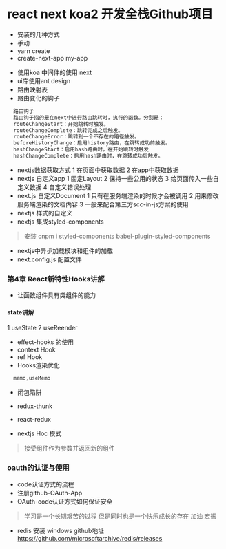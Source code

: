 # react next koa2 开发全栈Github项目
- 安装的几种方式
- 手动
- yarn create
- create-next-app my-app
+ 使用koa 中间件的使用 next
+ ui库使用ant design
+ 路由映射表
+ 路由变化的钩子
```javascript
  路由钩子
  路由钩子指的是在next中进行路由跳转时，执行的函数。分别是：
  routeChangeStart：开始跳转时触发。
  routeChangeComplete：跳转完成之后触发。
  routeChangeError：跳转到一个不存在的路径触发。
  beforeHistoryChange：启用history路由，在跳转成功前触发。
  hashChangeStart：启用hash路由时，在开始跳转时触发
  hashChangeComplete：启用hash路由时，在跳转成功后触发。
```
+ nextjs数据获取方式
1 在页面中获取数据
2 在app中获取数据
+ nextjs 自定义app
1 固定Layout 
2 保持一些公用的状态
3 给页面传入一些自定义数据
4 自定义错误处理
+ next.js 自定义Document
1 只有在服务端渲染的时候才会被调用
2 用来修改服务端渲染的文档内容
3 一般来配合第三方scc-in-js方案的使用
+ nextjs 样式的自定义
+ nextjs 集成styled-components
> 安装 cnpm i styled-components babel-plugin-styled-components
+ nextjs中异步加载模块和组件的加载
+ next.config.js 配置文件
### 第4章 React新特性Hooks讲解
+ 让函数组件具有类组件的能力
#### state讲解
1 useState
2 useReender
+ effect-hooks 的使用
+ context Hook
+ ref Hook
+ Hooks渲染优化
```javascript
  memo,useMemo 
```
+ 闭包陷阱
+ redux-thunk
+ react-redux

+ nextjs Hoc 模式
> 接受组件作为参数并返回新的组件
### oauth的认证与使用
+ code认证方式的流程
+ 注册github-OAuth-App
+ OAuth-code认证方式如何保证安全
> 学习是一个长期艰苦的过程  但是同时也是一个快乐成长的存在  加油 宏振
+ redis 安装 windows github地址  https://github.com/microsoftarchive/redis/releases
